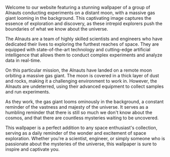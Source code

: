 <!--
Write me content for website with wallpaper "A group of AInauts conducting experiments on a distant moon, with a massive gas giant looming in the background."
-->

<!--font:Poppins.-->

Welcome to our website featuring a stunning wallpaper of a group of AInauts conducting experiments on a distant moon, with a massive gas giant looming in the background. This captivating image captures the essence of exploration and discovery, as these intrepid explorers push the boundaries of what we know about the universe.

The AInauts are a team of highly skilled scientists and engineers who have dedicated their lives to exploring the furthest reaches of space. They are equipped with state-of-the-art technology and cutting-edge artificial intelligence that allows them to conduct complex experiments and analyze data in real-time.

On this particular mission, the AInauts have landed on a remote moon orbiting a massive gas giant. The moon is covered in a thick layer of dust and rocks, making it a challenging environment to work in. However, the AInauts are undeterred, using their advanced equipment to collect samples and run experiments.

As they work, the gas giant looms ominously in the background, a constant reminder of the vastness and majesty of the universe. It serves as a humbling reminder that there is still so much we don't know about the cosmos, and that there are countless mysteries waiting to be uncovered.

This wallpaper is a perfect addition to any space enthusiast's collection, serving as a daily reminder of the wonder and excitement of space exploration. Whether you're a scientist, engineer, or simply someone who is passionate about the mysteries of the universe, this wallpaper is sure to inspire and captivate you.
